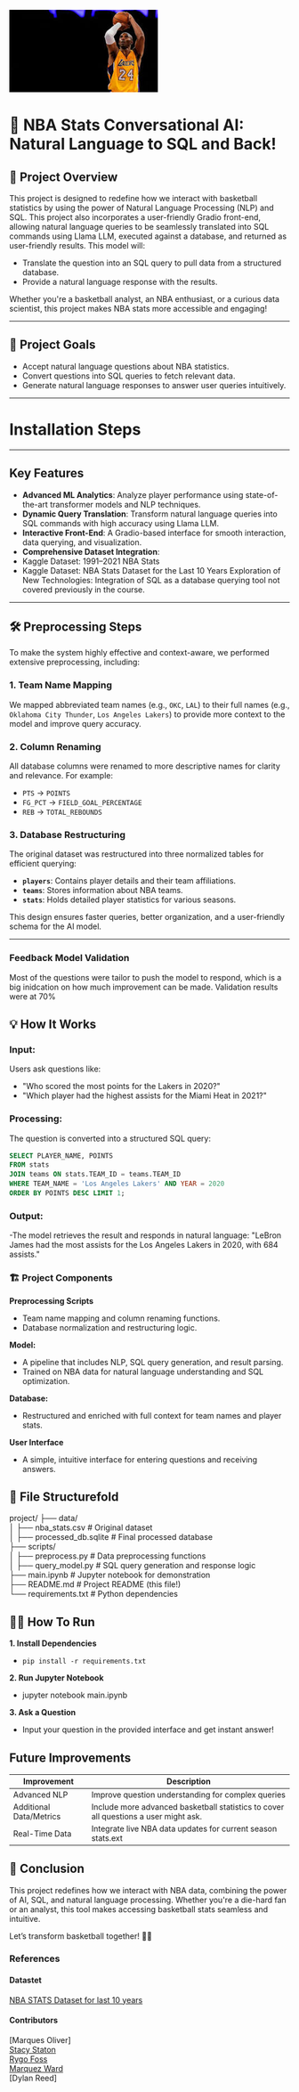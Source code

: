 ![Alt text](download.jpg)

# 🏀 NBA Stats Conversational AI: Natural Language to SQL and Back!

## 🌟 Project Overview

This project is designed to redefine how we interact with basketball statistics by using the power of Natural Language Processing (NLP) and SQL. This project also incorporates a user-friendly Gradio front-end, allowing natural language queries to be seamlessly translated into SQL commands using Llama LLM, executed against a database, and returned as user-friendly results.
This model will:

- Translate the question into an SQL query to pull data from a structured database.
- Provide a natural language response with the results.

Whether you're a basketball analyst, an NBA enthusiast, or a curious data scientist, this project makes NBA stats more accessible and engaging!

---

## 🎯 Project Goals

- Accept natural language questions about NBA statistics.
- Convert questions into SQL queries to fetch relevant data.
- Generate natural language responses to answer user queries intuitively.

---

# Installation Steps

---

## Key Features

- **Advanced ML Analytics**: Analyze player performance using state-of-the-art transformer models and NLP techniques.
- **Dynamic Query Translation**: Transform natural language queries into SQL commands with high accuracy using Llama LLM.
- **Interactive Front-End**: A Gradio-based interface for smooth interaction, data querying, and visualization.
- **Comprehensive Dataset Integration**:
- Kaggle Dataset: 1991–2021 NBA Stats
- Kaggle Dataset: NBA Stats Dataset for the Last 10 Years
  Exploration of New Technologies: Integration of SQL as a database querying tool not covered previously in the course.

---

## 🛠️ Preprocessing Steps

To make the system highly effective and context-aware, we performed extensive preprocessing, including:

### 1. Team Name Mapping

We mapped abbreviated team names (e.g., `OKC`, `LAL`) to their full names (e.g., `Oklahoma City Thunder`, `Los Angeles Lakers`) to provide more context to the model and improve query accuracy.

### 2. Column Renaming

All database columns were renamed to more descriptive names for clarity and relevance. For example:

- `PTS` → `POINTS`
- `FG_PCT` → `FIELD_GOAL_PERCENTAGE`
- `REB` → `TOTAL_REBOUNDS`

### 3. Database Restructuring

The original dataset was restructured into three normalized tables for efficient querying:

- **`players`**: Contains player details and their team affiliations.
- **`teams`**: Stores information about NBA teams.
- **`stats`**: Holds detailed player statistics for various seasons.

This design ensures faster queries, better organization, and a user-friendly schema for the AI model.

---

### **Feedback Model Validation**

Most of the questions were tailor to push the model to respond, which is a big inidcation on how much improvement can be made. Validation results were at 70%

## 💡 How It Works

### Input:

Users ask questions like:

- "Who scored the most points for the Lakers in 2020?"
- "Which player had the highest assists for the Miami Heat in 2021?"

### Processing:

The question is converted into a structured SQL query:

```sql
SELECT PLAYER_NAME, POINTS
FROM stats
JOIN teams ON stats.TEAM_ID = teams.TEAM_ID
WHERE TEAM_NAME = 'Los Angeles Lakers' AND YEAR = 2020
ORDER BY POINTS DESC LIMIT 1;
```

### Output:

-The model retrieves the result and responds in natural language:
"LeBron James had the most assists for the Los Angeles Lakers in 2020, with 684 assists."

### 🏗️ Project Components

**Preprocessing Scripts**

- Team name mapping and column renaming functions.
- Database normalization and restructuring logic.

**Model:**

- A pipeline that includes NLP, SQL query generation, and result parsing.
- Trained on NBA data for natural language understanding and SQL optimization.

**Database:**

- Restructured and enriched with full context for team names and player stats.

**User Interface**

- A simple, intuitive interface for entering questions and receiving answers.

## 📁 File Structurefold

project/
├── data/  
│ ├── nba_stats.csv # Original dataset  
│ ├── processed_db.sqlite # Final processed database  
├── scripts/  
│ ├── preprocess.py # Data preprocessing functions  
│ ├── query_model.py # SQL query generation and response logic  
├── main.ipynb # Jupyter notebook for demonstration  
├── README.md # Project README (this file!)  
└── requirements.txt # Python dependencies

## 🧑‍💻 How To Run

**1. Install Dependencies**

- `pip install -r requirements.txt`

**2. Run Jupyter Notebook**

- jupyter notebook main.ipynb

**3. Ask a Question**

- Input your question in the provided interface and get instant answer!

## Future Improvements

| Improvement             | Description                                                                          |
| ----------------------- | ------------------------------------------------------------------------------------ |
| Advanced NLP            | Improve question understanding for complex queries                                   |
| Additional Data/Metrics | Include more advanced basketball statistics to cover all questions a user might ask. |
| Real-Time Data          | Integrate live NBA data updates for current season stats.ext                         |

## 🎉 Conclusion

This project redefines how we interact with NBA data, combining the power of AI, SQL, and natural language processing. Whether you're a die-hard fan or an analyst, this tool makes accessing basketball stats seamless and intuitive.

Let’s transform basketball together! 🏀💡

### References

#### Datastet

[NBA STATS Dataset for last 10 years](https://www.kaggle.com/datasets/shivamkumar121215/nba-stats-dataset-for-last-10-years)

#### Contributors

[Marques Oliver]  
[Stacy Staton](https://github.com/stacjstaton)  
[Rygo Foss](https://github.com/emersonfoss)  
[Marquez Ward](https://github.com/mdward911)  
[Dylan Reed]
